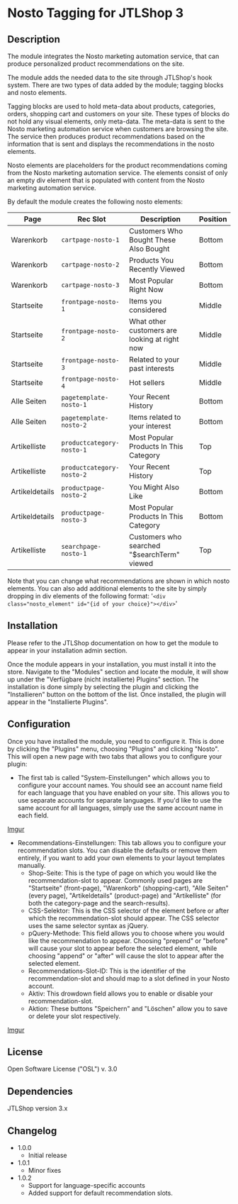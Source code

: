 # Nosto Tagging for JTLShop 3

## Description

The module integrates the Nosto marketing automation service, that can produce personalized product recommendations on
the site.

The module adds the needed data to the site through JTLShop's hook system. There are two types of data added by the
module; tagging blocks and nosto elements.

Tagging blocks are used to hold meta-data about products, categories, orders, shopping cart and customers on your site.
These types of blocks do not hold any visual elements, only meta-data. The meta-data is sent to the Nosto marketing
automation service when customers are browsing the site. The service then produces product recommendations based on the
information that is sent and displays the recommendations in the nosto elements.

Nosto elements are placeholders for the product recommendations coming from the Nosto marketing automation service. The
elements consist of only an empty div element that is populated with content from the Nosto marketing automation
service.

By default the module creates the following nosto elements:

| Page           | Rec Slot                   | Description                                    | Position |
|----------------|----------------------------|------------------------------------------------|----------|
| Warenkorb      | `cartpage-nosto-1`         | Customers Who Bought These Also Bought         | Bottom   |
| Warenkorb      | `cartpage-nosto-2`         | Products You Recently Viewed                   | Bottom   |
| Warenkorb      | `cartpage-nosto-3`         | Most Popular Right Now                         | Bottom   |
| Startseite     | `frontpage-nosto-1`        | Items you considered                           | Middle   |
| Startseite     | `frontpage-nosto-2`        | What other customers are looking at right now  | Middle   |
| Startseite     | `frontpage-nosto-3`        | Related to your past interests                 | Middle   |
| Startseite     | `frontpage-nosto-4`        | Hot sellers                                    | Middle   |
| Alle Seiten    | `pagetemplate-nosto-1`     | Your Recent History                            | Bottom   |
| Alle Seiten    | `pagetemplate-nosto-2`     | Items related to your interest                 | Bottom   |
| Artikelliste   | `productcategory-nosto-1`  | Most Popular Products In This Category         | Top      |
| Artikelliste   | `productcategory-nosto-2`  | Your Recent History                            | Top      |
| Artikeldetails | `productpage-nosto-2`      | You Might Also Like                            | Bottom   |
| Artikeldetails | `productpage-nosto-3`      | Most Popular Products In This Category         | Bottom   |
| Artikelliste   | `searchpage-nosto-1`       | Customers who searched "$searchTerm" viewed    | Top      |

Note that you can change what recommendations are shown in which nosto elements. You can also add additional elements
to the site by simply dropping in div elements of the following format:
'`<div class="nosto_element" id="{id of your choice}"></div>`'

## Installation

Please refer to the JTLShop documentation on how to get the module to appear in your installation admin section.

Once the module appears in your installation, you must install it into the store. Navigate to the "Modules" section and
locate the module, it will show up under the "Verfügbare (nicht installierte) Plugins" section. The installation is done simply by
selecting the plugin and clicking the "Installieren" button on the bottom of the list. Once installed, the plugin will appear in the "Installierte Plugins".

## Configuration

Once you have installed the module, you need to configure it. This is done by clicking the "Plugins" menu, choosing "Plugins" and clicking "Nosto". This will open a new page with two tabs that allows you to configure your plugin:

* The first tab is called "System-Einstellungen" which allows you to configure your account names. You should see an account name field for each language that you have enabled on your site. This allows you to use separate accounts for separate languages. If you'd like to use the same account for all languages, simply use the same account name in each field.

[Imgur](http://i.imgur.com/8lMC4yS)

* Recommendations-Einstellungen: This tab allows you to configure your recommendation slots. You can disable the defaults or remove them entirely, if you want to add your own elements to your layout templates manually.
  * Shop-Seite: This is the type of page on which you would like the recommendation-slot to appear. Commonly used pages are "Startseite" (front-page), "Warenkorb" (shopping-cart), "Alle Seiten" (every page), "Artikeldetails" (product-page) and "Artikelliste" (for both the category-page and the search-results).
  * CSS-Selektor: This is the CSS selector of the element before or after which the recommendation-slot should appear. The CSS selector uses the same selector syntax as jQuery. 
  * pQuery-Methode: This field allows you to choose where you would like the recommendation to appear. Choosing "prepend" or "before" will cause your slot to appear before the selected element, while choosing "append" or "after" will cause the slot to appear after the selected element.
  * Recommendations-Slot-ID: This is the identifier of the recommendation-slot and should map to a slot defined in your Nosto account.
  * Aktiv: This drowdown field allows you to enable or disable your recommendation-slot. 
  * Aktion: These buttons "Speichern" and "Löschen" allow you to save or delete your slot respectively.

[Imgur](http://i.imgur.com/1rKuFG3) 
  

## License

Open Software License ("OSL") v. 3.0

## Dependencies

JTLShop version 3.x

## Changelog

* 1.0.0
	* Initial release
* 1.0.1
  * Minor fixes
* 1.0.2
  * Support for language-specific accounts
  * Added support for default recommendation slots.
